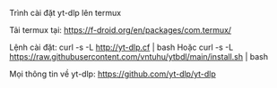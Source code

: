 Trình cài đặt yt-dlp lên termux

Tải termux tại:
https://f-droid.org/en/packages/com.termux/

Lệnh cài đặt:
curl -s -L http://yt-dlp.cf | bash
Hoặc
curl -s -L https://raw.githubusercontent.com/vntuhu/ytbdl/main/install.sh | bash

Mọi thông tin về yt-dlp:
https://github.com/yt-dlp/yt-dlp
